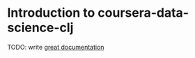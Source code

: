 # Introduction to coursera-data-science-clj

TODO: write [great documentation](http://jacobian.org/writing/great-documentation/what-to-write/)

